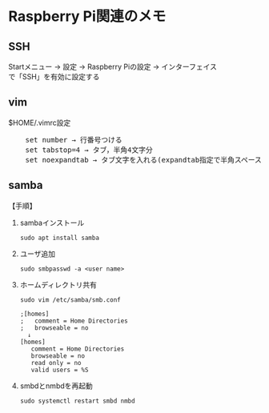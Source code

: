 # Raspberry Pi関連のメモ

## SSH

Startメニュー → 設定 → Raspberry Piの設定 → インターフェイス  
で「SSH」を有効に設定する

## vim

$HOME/.vimrc設定

<pre>
    set number → 行番号つける
    set tabstop=4 → タブ，半角4文字分
    set noexpandtab → タブ文字を入れる(expandtab指定で半角スペース4文字)
</pre>

## samba

【手順】
1. sambaインストール

	   sudo apt install samba

2. ユーザ追加

	   sudo smbpasswd -a <user name>

3. ホームディレクトリ共有

	   sudo vim /etc/samba/smb.conf
	   
	   ;[homes]
	   ;   comment = Home Directories
	   ;   browseable = no
	     ↓
	   [homes]
	      comment = Home Directories
	      browseable = no
	      read only = no
	      valid users = %S

4. smbdとnmbdを再起動

	   sudo systemctl restart smbd nmbd
